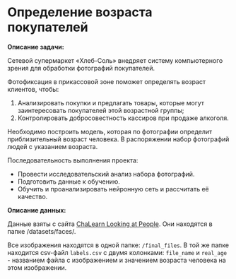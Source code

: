 # Определение возраста покупателей
__Описание задачи:__

Сетевой супермаркет «Хлеб-Соль» внедряет систему компьютерного зрения для обработки фотографий покупателей.

Фотофиксация в прикассовой зоне поможет определять возраст клиентов, чтобы:

1. Анализировать покупки и предлагать товары, которые могут заинтересовать покупателей этой возрастной группы;
2. Контролировать добросовестность кассиров при продаже алкоголя.

Необходимо построить модель, которая по фотографии определит приблизительный возраст человека. В распоряжении набор фотографий людей с указанием возраста.

Последовательность выполнения проекта:
- Провести исследовательский анализ набора фотографий.
- Подготовить данные к обучению.
- Обучить и проанализировать нейронную сеть и рассчитать её качество.

__Описание данных:__

Данные взяты с сайта [ChaLearn Looking at People](http://chalearnlap.cvc.uab.es/dataset/26/description/). Они находятся в папке /datasets/faces/.

Все изображения находятся в одной папке: `/final_files`. В той же папке находится csv-файл `labels.csv` с двумя колонками: `file_name` и `real_age` - названием файла с изображением и значением возраста человека на этом изображении.